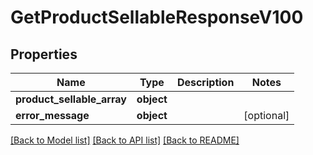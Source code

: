 # GetProductSellableResponseV100

## Properties
Name | Type | Description | Notes
------------ | ------------- | ------------- | -------------
**product_sellable_array** | **object** |  | 
**error_message** | **object** |  | [optional] 

[[Back to Model list]](../README.md#documentation-for-models) [[Back to API list]](../README.md#documentation-for-api-endpoints) [[Back to README]](../README.md)

